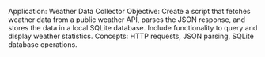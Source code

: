 Application: Weather Data Collector
Objective: Create a script that fetches weather data from a public weather API, parses the JSON response, and stores the data in a local SQLite database. Include functionality to query and display weather statistics.
Concepts: HTTP requests, JSON parsing, SQLite database operations.